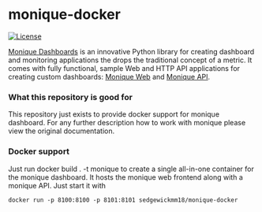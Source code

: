 # monique-docker
[![License](https://img.shields.io/badge/License-BSD%202--Clause-orange.svg)](https://opensource.org/licenses/BSD-2-Clause)

[Monique Dashboards](http://monique-dashboards.readthedocs.io/) is an innovative Python library for creating dashboard and monitoring applications the drops the traditional concept of a metric. It comes with fully functional, sample Web and HTTP API applications for creating custom dashboards: [Monique Web](https://github.com/monique-dashboards/monique-web) and [Monique API](https://github.com/monique-dashboards/monique-api).

### What this repository is good for

This repository just exists to provide docker support for monique dashboard. For any further description how to work with monique please view the original documentation.

### Docker support

Just run docker build . -t monique to create a single all-in-one container for the monique dashboard. It hosts the monique web frontend along with a monique API. Just start it with 

`docker run -p 8100:8100 -p 8101:8101 sedgewickmm18/monique-docker`
